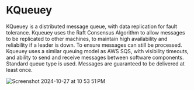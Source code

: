 # KQueuey

 KQueuey is a distributed message queue, with data replication for fault tolerance. Kqueuey uses the Raft Consensus Algorithm 
 to allow messages to be replicated to other machines, to maintain high availability and reliability if a leader is down. To ensure
 messages can still be processed. Kqueuey uses a similar queuing model as AWS SQS, with visibility timeouts, 
 and ability to send and receive messages between software components. Standard queue type is used. Messages are guaranteed 
 to be delivered at least once.






![Screenshot 2024-10-27 at 10 53 51 PM](https://github.com/user-attachments/assets/842e1d72-d0c6-40ac-9c0e-5d48a0287581)
